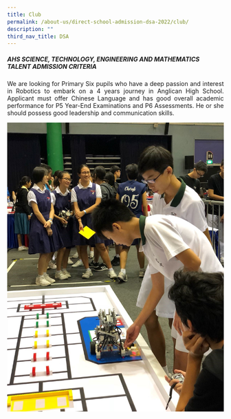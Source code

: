 ```yaml
---
title: Club
permalink: /about-us/direct-school-admission-dsa-2022/club/
description: ""
third_nav_title: DSA
---
```

##### AHS SCIENCE, TECHNOLOGY, ENGINEERING AND MATHEMATICS TALENT ADMISSION CRITERIA
 
<p align="justify">
We are looking for Primary Six pupils who have a deep passion and interest in Robotics to embark on a 4 years journey in Anglican High School. Applicant must offer Chinese Language and has good overall academic performance for P5 Year-End Examinations and P6 Assessments. He or she should possess good leadership and communication skills.
</p>

![](/images/About%20us/DSA/club1.jpg)

